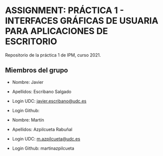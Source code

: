 # ASSIGNMENT: PRÁCTICA 1 - INTERFACES GRÁFICAS DE USUARIA PARA APLICACIONES DE ESCRITORIO

Repositorio de la práctica 1 de IPM, curso 2021.

## Miembros del grupo

  * Nombre: Javier
  * Apellidos: Escribano Salgado
  * Login UDC: javier.escribano@udc.es
  * Login Github: 
  
  * Nombre: Martín
  * Apellidos: Azpilcueta Rabuñal
  * Login UDC: m.azpilcueta@udc.es
  * Login Github: martinazpilcueta


